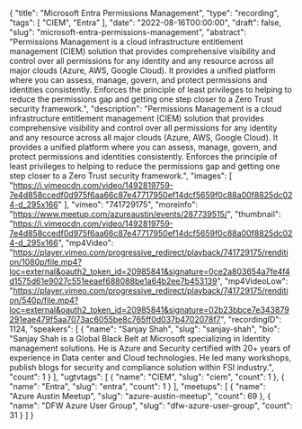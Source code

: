 {
  "title": "Microsoft Entra Permissions Management",
  "type": "recording",
  "tags": [
    "CIEM",
    "Entra"
  ],
  "date": "2022-08-16T00:00:00",
  "draft": false,
  "slug": "microsoft-entra-permissions-management",
  "abstract": "Permissions Management is a cloud infrastructure entitlement management (CIEM) solution that provides comprehensive visibility and control over all permissions for any identity and any resource across all major clouds (Azure, AWS, Google Cloud). It provides a unified platform where you can assess, manage, govern, and protect permissions and identities consistently. Enforces the principle of least privileges to helping to reduce the permissions gap and getting one step closer to a Zero Trust security framework.",
  "description": "Permissions Management is a cloud infrastructure entitlement management (CIEM) solution that provides comprehensive visibility and control over all permissions for any identity and any resource across all major clouds (Azure, AWS, Google Cloud). It provides a unified platform where you can assess, manage, govern, and protect permissions and identities consistently. Enforces the principle of least privileges to helping to reduce the permissions gap and getting one step closer to a Zero Trust security framework.",
  "images": [
    "https://i.vimeocdn.com/video/1492819759-7e4d858ccedf0d975f6aa66c87e47717950ef14dcf5659f0c88a00f8825dc024-d_295x166"
  ],
  "vimeo": "741729175",
  "moreinfo": "https://www.meetup.com/azureaustin/events/287739515/",
  "thumbnail": "https://i.vimeocdn.com/video/1492819759-7e4d858ccedf0d975f6aa66c87e47717950ef14dcf5659f0c88a00f8825dc024-d_295x166",
  "mp4Video": "https://player.vimeo.com/progressive_redirect/playback/741729175/rendition/1080p/file.mp4?loc=external&oauth2_token_id=20985841&signature=0ce2a803654a7fe4f4d1575d61e9027c551eeaef688088be1a64b2ee7b453139",
  "mp4VideoLow": "https://player.vimeo.com/progressive_redirect/playback/741729175/rendition/540p/file.mp4?loc=external&oauth2_token_id=20985841&signature=02b23bbce7e343879291eae479f5aa7073ac6055be8c765ff0d037b4702078f7",
  "recordingID": 1124,
  "speakers": [
    {
      "name": "Sanjay Shah",
      "slug": "sanjay-shah",
      "bio": "Sanjay Shah is a Global Black Belt at Microsoft specializing in Identity management solutions. He is Azure and Security certified with 20+ years of experience in Data center and Cloud technologies. He led many workshops, publish blogs for security and compliance solution within FSI industry.",
      "count": 1
    }
  ],
  "ugtvtags": [
    {
      "name": "CIEM",
      "slug": "ciem",
      "count": 1
    },
    {
      "name": "Entra",
      "slug": "entra",
      "count": 1
    }
  ],
  "meetups": [
    {
      "name": "Azure Austin Meetup",
      "slug": "azure-austin-meetup",
      "count": 69
    },
    {
      "name": "DFW Azure User Group",
      "slug": "dfw-azure-user-group",
      "count": 31
    }
  ]
}